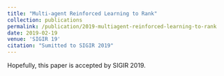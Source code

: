 ```yaml
---
title: "Multi-agent Reinforced Learning to Rank"
collection: publications
permalink: /publication/2019-multiagent-reinforced-learning-to-rank
date: 2019-02-19
venue: 'SIGIR 19'
citation: "Sumitted to SIGIR 2019"
---
```


Hopefully, this paper is accepted by SIGIR 2019.


